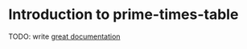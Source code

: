 # Introduction to prime-times-table

TODO: write [great documentation](http://jacobian.org/writing/what-to-write/)
